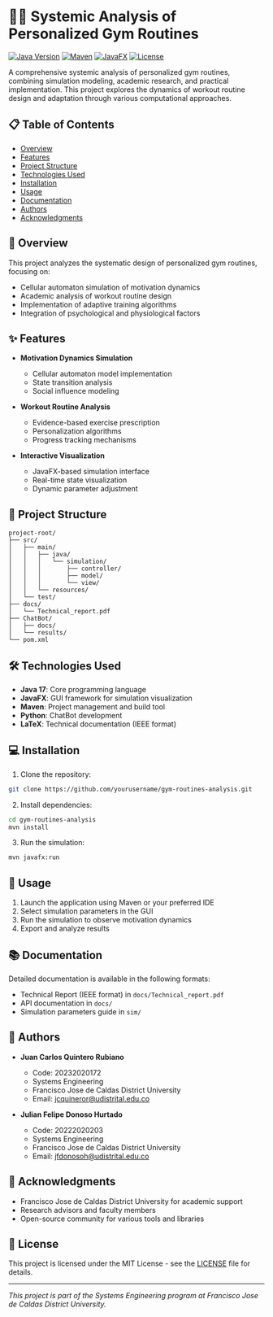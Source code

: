 # 🏋️‍♂️ Systemic Analysis of Personalized Gym Routines

[![Java Version](https://img.shields.io/badge/Java-17-orange.svg)](https://www.oracle.com/java/)
[![Maven](https://img.shields.io/badge/Maven-3.8.1-blue.svg)](https://maven.apache.org/)
[![JavaFX](https://img.shields.io/badge/JavaFX-17-green.svg)](https://openjfx.io/)
[![License](https://img.shields.io/badge/License-MIT-yellow.svg)](LICENSE)

A comprehensive systemic analysis of personalized gym routines, combining simulation modeling, academic research, and practical implementation. This project explores the dynamics of workout routine design and adaptation through various computational approaches.

## 📋 Table of Contents

- [Overview](#overview)
- [Features](#features)
- [Project Structure](#project-structure)
- [Technologies Used](#technologies-used)
- [Installation](#installation)
- [Usage](#usage)
- [Documentation](#documentation)
- [Authors](#authors)
- [Acknowledgments](#acknowledgments)

## 🎯 Overview

This project analyzes the systematic design of personalized gym routines, focusing on:
- Cellular automaton simulation of motivation dynamics
- Academic analysis of workout routine design
- Implementation of adaptive training algorithms
- Integration of psychological and physiological factors

## ✨ Features

- **Motivation Dynamics Simulation**
  - Cellular automaton model implementation
  - State transition analysis
  - Social influence modeling

- **Workout Routine Analysis**
  - Evidence-based exercise prescription
  - Personalization algorithms
  - Progress tracking mechanisms

- **Interactive Visualization**
  - JavaFX-based simulation interface
  - Real-time state visualization
  - Dynamic parameter adjustment

## 📁 Project Structure

```
project-root/
├── src/
│   ├── main/
│   │   ├── java/
│   │   │   └── simulation/
│   │   │       ├── controller/
│   │   │       ├── model/
│   │   │       └── view/
│   │   └── resources/
│   └── test/
├── docs/
│   └── Technical_report.pdf
├── ChatBot/
│   ├── docs/
│   └── results/
└── pom.xml
```

## 🛠 Technologies Used

- **Java 17**: Core programming language
- **JavaFX**: GUI framework for simulation visualization
- **Maven**: Project management and build tool
- **Python**: ChatBot development
- **LaTeX**: Technical documentation (IEEE format)

## 💻 Installation

1. Clone the repository:
```bash
git clone https://github.com/yourusername/gym-routines-analysis.git
```

2. Install dependencies:
```bash
cd gym-routines-analysis
mvn install
```

3. Run the simulation:
```bash
mvn javafx:run
```

## 🚀 Usage

1. Launch the application using Maven or your preferred IDE
2. Select simulation parameters in the GUI
3. Run the simulation to observe motivation dynamics
4. Export and analyze results

## 📚 Documentation

Detailed documentation is available in the following formats:
- Technical Report (IEEE format) in `docs/Technical_report.pdf`
- API documentation in `docs/`
- Simulation parameters guide in `sim/`

## 👥 Authors

- **Juan Carlos Quintero Rubiano**
  - Code: 20232020172
  - Systems Engineering
  - Francisco Jose de Caldas District University
  - Email: jcquineror@udistrital.edu.co

- **Julian Felipe Donoso Hurtado**
  - Code: 20222020203
  - Systems Engineering
  - Francisco Jose de Caldas District University
  - Email: jfdonosoh@udistrital.edu.co

## 🙏 Acknowledgments

- Francisco Jose de Caldas District University for academic support
- Research advisors and faculty members
- Open-source community for various tools and libraries

## 📄 License

This project is licensed under the MIT License - see the [LICENSE](LICENSE) file for details.

---
*This project is part of the Systems Engineering program at Francisco Jose de Caldas District University.*